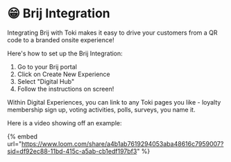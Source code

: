 # 😁 Brij Integration

Integrating Brij with Toki makes it easy to drive your customers from a QR code to a branded onsite experience!

Here's how to set up the Brij Integration:

1. Go to your Brij portal
2. Click on Create New Experience
3. Select "Digital Hub"
4. Follow the instructions on screen!

Within Digital Experiences, you can link to any Toki pages you like - loyalty membership sign up, voting activities, polls, surveys, you name it.&#x20;

Here is a video showing off an example:

{% embed url="https://www.loom.com/share/a4b1ab7619294053aba48616c7959007?sid=df92ec88-11bd-415c-a5ab-cb1edf197bf3" %}

